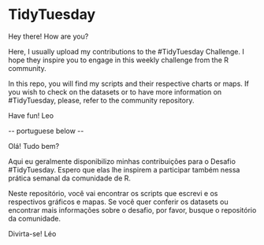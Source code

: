 # TidyTuesday

Hey there! How are you?

Here, I usually upload my contributions to the #TidyTuesday Challenge.
I hope they inspire you to engage in this weekly challenge from the R community.

In this repo, you will find my scripts and their respective charts or maps.
If you wish to check on the datasets or to have more information on #TidyTuesday, please, refer to the community repository.

Have fun!
Leo

-- portuguese below --

Olá! Tudo bem?

Aqui eu geralmente disponibilizo minhas contribuições para o Desafio #TidyTuesday.
Espero que elas lhe inspirem a participar também nessa prática semanal da comunidade de R. 

Neste repositório, você vai encontrar os scripts que escrevi e os respectivos gráficos e mapas.
Se você quer conferir os datasets ou encontrar mais informações sobre o desafio, por favor, busque o repositório da comunidade.

Divirta-se!
Léo
